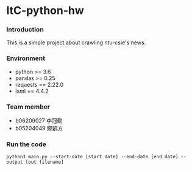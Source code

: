 # ItC-python-hw

### Introduction

This is a simple project about crawling ntu-csie's news.

### Environment

- python >= 3.6
- pandas >= 0.25
- requests == 2.22.0
- lxml == 4.4.2

### Team member

- b06209027 李冠勳
- b05204049 鄭凱方

### Run the code

`python3 main.py --start-date [start date] --end-date [end date] --output [out filename]`
